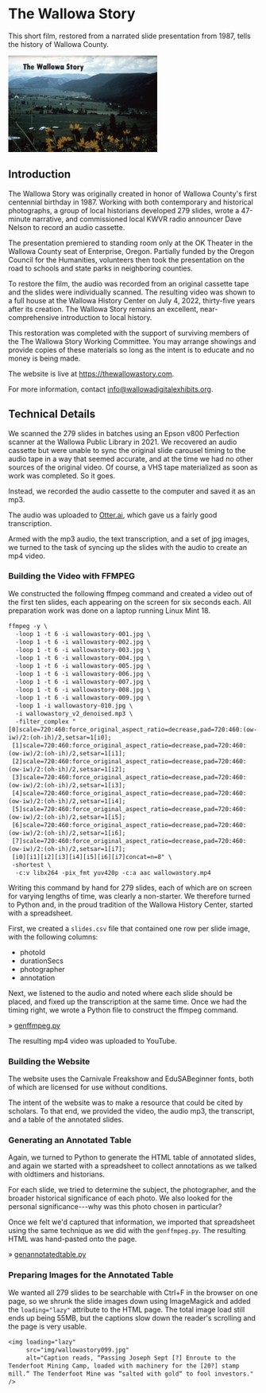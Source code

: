 # The Wallowa Story

This short film, restored from a narrated slide presentation from 1987, tells the history of Wallowa County.

<img src="https://github.com/wallowadigitalexhibits/the-wallowa-story/blob/main/site/img/wallowastory001.jpg" width="300">

## Introduction

The Wallowa Story was originally created in honor of Wallowa County's first centennial birthday in 1987. Working with both contemporary and historical photographs, a group of local historians developed 279 slides, wrote a 47-minute narrative, and commissioned local KWVR radio announcer Dave Nelson to record an audio cassette.

The presentation premiered to standing room only at the OK Theater in the Wallowa County seat of Enterprise, Oregon. Partially funded by the Oregon Council for the Humanities, volunteers then took the presentation on the road to schools and state parks in neighboring counties.

To restore the film, the audio was recorded from an original cassette tape and the slides were individually scanned. The resulting video was shown to a full house at the Wallowa History Center on July 4, 2022, thirty-five years after its creation. The Wallowa Story remains an excellent, near-comprehensive introduction to local history.

This restoration was completed with the support of surviving members of the The Wallowa Story Working Committee. You may arrange showings and provide copies of these materials so long as the intent is to educate and no money is being made.

The website is live at <a href="https://thewallowastory.com">https://thewallowastory.com</a>.

For more information, contact <a href="mailto:info@wallowadigitalexhibits.org">info@wallowadigitalexhibits.org</a>.

## Technical Details

We scanned the 279 slides in batches using an Epson v800 Perfection scanner at the Wallowa Public Library in 2021. We recovered an audio cassette but were unable to sync the original slide carousel timing to the audio tape in a way that seemed accurate, and at the time we had no other sources of the original video. Of course, a VHS tape materialized as soon as work was completed. So it goes.

Instead, we recorded the audio cassette to the computer and saved it as an mp3. 

The audio was uploaded to <a href="https://otter.ai">Otter.ai</a>, which gave us a fairly good transcription.

Armed with the mp3 audio, the text transcription, and a set of jpg images, we turned to the task of syncing up the slides with the audio to create an mp4 video.

### Building the Video with FFMPEG

We constructed the following ffmpeg command and created a video out of the first ten slides, each appearing on the screen for six seconds each. All preparation work was done on a laptop running Linux Mint 18. 

```
ffmpeg -y \
  -loop 1 -t 6 -i wallowastory-001.jpg \
  -loop 1 -t 6 -i wallowastory-002.jpg \
  -loop 1 -t 6 -i wallowastory-003.jpg \
  -loop 1 -t 6 -i wallowastory-004.jpg \
  -loop 1 -t 6 -i wallowastory-005.jpg \
  -loop 1 -t 6 -i wallowastory-006.jpg \
  -loop 1 -t 6 -i wallowastory-007.jpg \
  -loop 1 -t 6 -i wallowastory-008.jpg \
  -loop 1 -t 6 -i wallowastory-009.jpg \
  -loop 1 -i wallowastory-010.jpg \
  -i wallowastory_v2_denoised.mp3 \
  -filter_complex "[0]scale=720:460:force_original_aspect_ratio=decrease,pad=720:460:(ow-iw)/2:(oh-ih)/2,setsar=1[i0];
 [1]scale=720:460:force_original_aspect_ratio=decrease,pad=720:460:(ow-iw)/2:(oh-ih)/2,setsar=1[i1];
 [2]scale=720:460:force_original_aspect_ratio=decrease,pad=720:460:(ow-iw)/2:(oh-ih)/2,setsar=1[i2];
 [3]scale=720:460:force_original_aspect_ratio=decrease,pad=720:460:(ow-iw)/2:(oh-ih)/2,setsar=1[i3];
 [4]scale=720:460:force_original_aspect_ratio=decrease,pad=720:460:(ow-iw)/2:(oh-ih)/2,setsar=1[i4];
 [5]scale=720:460:force_original_aspect_ratio=decrease,pad=720:460:(ow-iw)/2:(oh-ih)/2,setsar=1[i5];
 [6]scale=720:460:force_original_aspect_ratio=decrease,pad=720:460:(ow-iw)/2:(oh-ih)/2,setsar=1[i6];
 [7]scale=720:460:force_original_aspect_ratio=decrease,pad=720:460:(ow-iw)/2:(oh-ih)/2,setsar=1[i7];
 [i0][i1][i2][i3][i4][i5][i6][i7]concat=n=8" \
 -shortest \
  -c:v libx264 -pix_fmt yuv420p -c:a aac wallowastory.mp4
```

Writing this command by hand for 279 slides, each of which are on screen for varying lengths of time, was clearly a non-starter. We therefore turned to Python and, in the proud tradition of the Wallowa History Center, started with a spreadsheet.

First, we created a `slides.csv` file that contained one row per slide image, with the following columns:

- photoId
- durationSecs
- photographer
- annotation

Next, we listened to the audio and noted where each slide should be placed, and fixed up the transcription at the same time. Once we had the timing right, we wrote a Python file to construct the ffmpeg command.

&raquo; <a href="genffmpeg.py">genffmpeg.py</a>

The resulting mp4 video was uploaded to YouTube.

### Building the Website

The website uses the Carnivale Freakshow and EduSABeginner fonts, both of which are licensed for use without conditions. 

The intent of the website was to make a resource that could be cited by scholars. To that end, we provided the video, the audio mp3, the transcript, and a table of the annotated slides.

### Generating an Annotated Table

Again, we turned to Python to generate the HTML table of annotated slides, and again we started with a spreadsheet to collect annotations as we talked with oldtimers and historians. 

For each slide, we tried to determine the subject, the photographer, and the broader historical significance of each photo. We also looked for the personal significance---why was this photo chosen in particular? 

Once we felt we'd captured that information, we imported that spreadsheet using the same technique as we did with the `genffmpeg.py`. The resulting HTML was hand-pasted onto the page. 

&raquo; <a href="genannotatedtable.py">genannotatedtable.py</a>

### Preparing Images for the Annotated Table

We wanted all 279 slides to be searchable with Ctrl+F in the browser on one page, so we shrunk the slide images down using ImageMagick and added the `loading="lazy"` attribute to the HTML page. The total image load still ends up being 55MB, but the captions slow down the reader's scrolling and the page is very usable. 

```
<img loading="lazy"
     src="img/wallowastory099.jpg"
     alt="Caption reads, “Passing Joseph Sept [?] Enroute to the Tenderfoot Mining Camp, loaded with machinery for the [20?] stamp mill.“ The Tenderfoot Mine was “salted with gold“ to fool investors." />
```
